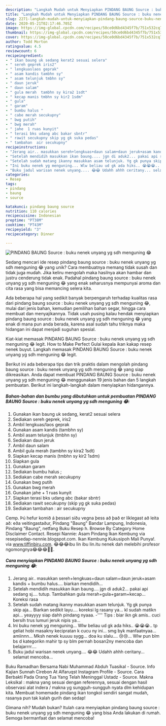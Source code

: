 ```yaml
---
description: "Langkah Mudah untuk Menyiapkan PINDANG BAUNG Source : buku nenek unyang yg sdh menguning 😂 yang Lezat Sekali"
title: "Langkah Mudah untuk Menyiapkan PINDANG BAUNG Source : buku nenek unyang yg sdh menguning 😂 yang Lezat Sekali"
slug: 2271-langkah-mudah-untuk-menyiapkan-pindang-baung-source-buku-nenek-unyang-yg-sdh-menguning-yang-lezat-sekali
date: 2020-05-21T02:17:46.705Z
image: https://img-global.cpcdn.com/recipes/50ce0d6bd4345f7b/751x532cq70/pindang-baung-source-buku-nenek-unyang-yg-sdh-menguning-😂-foto-resep-utama.jpg
thumbnail: https://img-global.cpcdn.com/recipes/50ce0d6bd4345f7b/751x532cq70/pindang-baung-source-buku-nenek-unyang-yg-sdh-menguning-😂-foto-resep-utama.jpg
cover: https://img-global.cpcdn.com/recipes/50ce0d6bd4345f7b/751x532cq70/pindang-baung-source-buku-nenek-unyang-yg-sdh-menguning-😂-foto-resep-utama.jpg
author: Todd Morton
ratingvalue: 4.5
reviewcount: 6
recipeingredient:
- " ikan baung uk sedang kerat2 sesuai selera"
- " sereh geprek iris2"
- " lengkuaslaos geprak"
- " asam kandis tambhn sy"
- " asam telunjuk tmbhn sy"
- " daun jeruk"
- " daun salam"
- " gula merah  tambhn sy kira2 1sdt"
- " kecap manis tmbhn sy kir2 1sdm"
- " gula"
- " garam"
- " bumbu halus "
- " cabe merah secukupny"
- " bwg putih"
- " bwg merah"
- " jahe  1 ruas kunyit"
- " terasi bks udang abc bakar sbntr"
- " rawit secukupny skip yg gk suka pedas"
- " tambahan  air secukupny"
recipeinstructions:
- "Jerang air.. masukkan sereh+lengkuas+daun salam+daun jeruk+asam kandis + bumbu halus.... biarkan mendidih..."
- "Setelah mendidih masukkan ikan baung.... jgn di aduk2... pakai api sedang sj.... tutup. Tambahkan gula merah+gula+garam+kecap... Koreksi rasa"
- "Setelah sudah matang ikanny masukkan asam telunjuk. Yg gk punya skip aja... Biarkan sedikit layu.... koreksi lg rasany ya... kl sudah matikn api... yeayyyy siap dahh pindang nyaaa. -&#39;&#39;&#39;&#39; Tips : biar ikn gk amis.. cuci bersih trus lumuri jeruk nipis ya..."
- "Ini buku nenek yg menguning... Wlw beliau ud gk ada hiks.. 😭😭😭.. tp geliat hobi masakny kecipratan k cucu ny ini... smg byk manfaatnyaa... amiinnn... Mksh nenek kuuuu sygg... doa ku slalu.... 😢😢... Wlw pun blm bs d kategorikn mahir tp sy blm pernah bosan2ny mencoba dan belajarrrr...."
- "Buku jadul warisan nenek unyang.... 😂😂 Udahh ahhh ceritany... selamat mencoba..."
categories:
- Resep
tags:
- pindang
- baung
- source

katakunci: pindang baung source 
nutrition: 110 calories
recipecuisine: Indonesian
preptime: "PT38M"
cooktime: "PT43M"
recipeyield: "3"
recipecategory: Dinner

---
```



![PINDANG BAUNG Source : buku nenek unyang yg sdh menguning 😂](https://img-global.cpcdn.com/recipes/50ce0d6bd4345f7b/751x532cq70/pindang-baung-source-buku-nenek-unyang-yg-sdh-menguning-😂-foto-resep-utama.jpg)

Sedang mencari ide resep pindang baung source : buku nenek unyang yg sdh menguning 😂 yang unik? Cara membuatnya memang tidak susah dan tidak juga mudah. Jika keliru mengolah maka hasilnya akan hambar dan justru cenderung tidak enak. Padahal pindang baung source : buku nenek unyang yg sdh menguning 😂 yang enak seharusnya mempunyai aroma dan cita rasa yang bisa memancing selera kita.

Ada beberapa hal yang sedikit banyak berpengaruh terhadap kualitas rasa dari pindang baung source : buku nenek unyang yg sdh menguning 😂, mulai dari jenis bahan, kemudian pemilihan bahan segar, hingga cara membuat dan menyajikannya. Tidak usah pusing kalau hendak menyiapkan pindang baung source : buku nenek unyang yg sdh menguning 😂 yang enak di mana pun anda berada, karena asal sudah tahu triknya maka hidangan ini dapat menjadi suguhan spesial.

Kiat-kiat memasak PINDANG BAUNG Source : buku nenek unyang yg sdh menguning 😂 legit. How to Make Perfect Gulai kepala ikan kakap resep nenek buyut. Langkah memasak PINDANG BAUNG Source : buku nenek unyang yg sdh menguning 😂 legit.


Berikut ini ada beberapa tips dan trik praktis dalam mengolah pindang baung source : buku nenek unyang yg sdh menguning 😂 yang siap dikreasikan. Anda dapat membuat PINDANG BAUNG Source : buku nenek unyang yg sdh menguning 😂 menggunakan 19 jenis bahan dan 5 langkah pembuatan. Berikut ini langkah-langkah dalam menyiapkan hidangannya.

<!--inarticleads1-->

##### Bahan-bahan dan bumbu yang dibutuhkan untuk pembuatan PINDANG BAUNG Source : buku nenek unyang yg sdh menguning 😂:

1. Gunakan  ikan baung uk sedang, kerat2 sesuai selera
1. Sediakan  sereh geprek, iris2
1. Ambil  lengkuas/laos geprak
1. Gunakan  asam kandis (tambhn sy)
1. Ambil  asam telunjuk (tmbhn sy)
1. Sediakan  daun jeruk
1. Ambil  daun salam
1. Ambil  gula merah  (tambhn sy kira2 1sdt)
1. Siapkan  kecap manis (tmbhn sy kir2 1sdm)
1. Siapkan  gula
1. Gunakan  garam
1. Sediakan  bumbu halus ;
1. Sediakan  cabe merah secukupny
1. Gunakan  bwg putih
1. Gunakan  bwg merah
1. Gunakan  jahe + 1 ruas kunyit
1. Siapkan  terasi bks udang abc (bakar sbntr)
1. Sediakan  rawit secukupny (skip yg gk suka pedas)
1. Sediakan  tambahan : air secukupny


Cemp. Þú hefur komið á þessari síðu vegna þess að það er líklegast að leita að: eða veitingastaður, Pindang &#34;Baung&#34; Bandar Lampung, Indonesia, Pindang &#34;Baung&#34;, netfang Buku Resep h. Browse By Category Home Disclaimer Contact. Resepi Nannie: Asam Pindang Ikan Kembung via resepisedap-nennie.blogspot.com. Ikan Kembung Kukusipoh Mali Punya!. via www.tiffinbiru.com. 😂😂😂ibu lin ibu lin.itu nenek dah melebihi profesor ngomongnya😂😂😂🙏🙏. 

<!--inarticleads2-->

##### Cara menyiapkan PINDANG BAUNG Source : buku nenek unyang yg sdh menguning 😂:

1. Jerang air.. masukkan sereh+lengkuas+daun salam+daun jeruk+asam kandis + bumbu halus.... biarkan mendidih...
1. Setelah mendidih masukkan ikan baung.... jgn di aduk2... pakai api sedang sj.... tutup. Tambahkan gula merah+gula+garam+kecap... Koreksi rasa
1. Setelah sudah matang ikanny masukkan asam telunjuk. Yg gk punya skip aja... Biarkan sedikit layu.... koreksi lg rasany ya... kl sudah matikn api... yeayyyy siap dahh pindang nyaaa. -&#39;&#39;&#39;&#39; Tips : biar ikn gk amis.. cuci bersih trus lumuri jeruk nipis ya...
1. Ini buku nenek yg menguning... Wlw beliau ud gk ada hiks.. 😭😭😭.. tp geliat hobi masakny kecipratan k cucu ny ini... smg byk manfaatnyaa... amiinnn... Mksh nenek kuuuu sygg... doa ku slalu.... 😢😢... Wlw pun blm bs d kategorikn mahir tp sy blm pernah bosan2ny mencoba dan belajarrrr....
1. Buku jadul warisan nenek unyang.... 😂😂 Udahh ahhh ceritany... selamat mencoba...


Buku Ramadhan Bersama Nabi Muhammad Abduh Tuasikal - Source. Info Kajian Sunnah Cirebon At Alfaruqst Instagram Profile - Source. Cara Berbakti Pada Orang Tua Yang Telah Meninggal Ustadz - Source. Makna Leksikal : makna yang sesuai dengan referennya, sesuai dengan hasil observasi alat indera / makna yg sungguh-sungguh nyata dlm kehidupan kita. Membuat homemade pindang ikan tongkol sendiri sangat mudah, rasanya pun tak kalah gurih dan sedap! 

Gimana nih? Mudah bukan? Itulah cara menyiapkan pindang baung source : buku nenek unyang yg sdh menguning 😂 yang bisa Anda lakukan di rumah. Semoga bermanfaat dan selamat mencoba!
